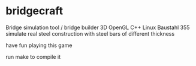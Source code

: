 bridgecraft
===========

Bridge simulation tool / bridge builder 3D OpenGL C++ Linux Baustahl 355
simulate real steel construction with steel bars of different thickness

have fun playing this game

run make to compile it


